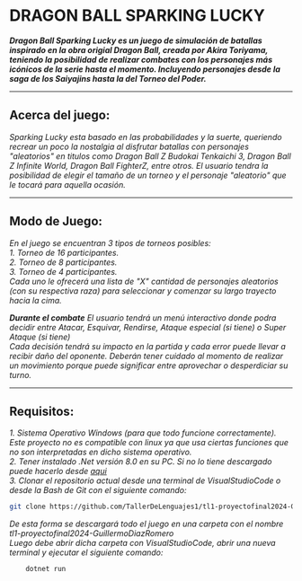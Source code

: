 # DRAGON BALL SPARKING LUCKY

***Dragon Ball Sparking Lucky es un juego de simulación de batallas inspirado en la obra origial Dragon Ball, creada por Akira Toriyama, teniendo la posibilidad de realizar combates con los personajes más icónicos de la serie hasta el momento. Incluyendo personajes desde la saga de los Saiyajins hasta la del Torneo del Poder.***

---

## Acerca del juego:
*Sparking Lucky esta basado en las probabilidades y la suerte, queriendo recrear un poco la nostalgia al disfrutar batallas con personajes "aleatorios" en titulos como Dragon Ball Z Budokai Tenkaichi 3, Dragon Ball Z Infinite World, Dragon Ball FighterZ, entre otros. El usuario tendra la posibilidad de elegir el tamaño de un torneo y el personaje "aleatorio" que le tocará para aquella ocasión.*

---

## Modo de Juego:
*En el juego se encuentran 3 tipos de torneos posibles:*  
*1. Torneo de 16 participantes.*  
*2. Torneo de 8 participantes.*  
*3. Torneo de 4 participantes.*  
*Cada uno le ofrecerá una lista de "X" cantidad de personajes aleatorios (con su respectiva raza) para seleccionar y comenzar su largo trayecto hacia la cima.*  

***Durante el combate***
*El usuario tendrá un menú interactivo donde podra decidir entre Atacar, Esquivar, Rendirse, Ataque especial (si tiene) o Super Ataque (si tiene)*  
*Cada decisión tendrá su impacto en la partida y cada error puede llevar a recibir daño del oponente. Deberán tener cuidado al momento de realizar un movimiento porque puede significar entre aprovechar o desperdiciar su turno.*  

---

## Requisitos:
*1. Sistema Operativo Windows (para que todo funcione correctamente). Este proyecto no es compatible con linux ya que usa ciertas funciones que no son interpretadas en dicho sistema operativo.*  
*2. Tener instalado .Net versión 8.0 en su PC. Si no lo tiene descargado puede hacerlo desde [aqui](https://dotnet.microsoft.com/en-us/download/dotnet/8.0)*  
*3. Clonar el repositorio actual desde una terminal de VisualStudioCode o desde la Bash de Git con el siguiente comando:*  
``` bash
git clone https://github.com/TallerDeLenguajes1/tl1-proyectofinal2024-GuillermoDiazRomero
``` 
*De esta forma se descargará todo el juego en una carpeta con el nombre tl1-proyectofinal2024-GuillermoDiazRomero*  
*Luego debe abrir dicha carpeta con VisualStudioCode, abrir una nueva terminal y ejecutar el siguiente comando:*  
``` bash
    dotnet run
```


